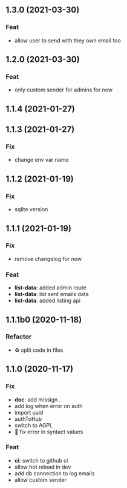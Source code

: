 ## 1.3.0 (2021-03-30)

### Feat

- allow user to send with they own email too

## 1.2.0 (2021-03-30)

### Feat

- only custom sender for admins for now

## 1.1.4 (2021-01-27)

## 1.1.3 (2021-01-27)

### Fix

- change env var name

## 1.1.2 (2021-01-19)

### Fix

- sqlite version

## 1.1.1 (2021-01-19)

### Fix

- remove changelog for now

### Feat

- **list-data**: added admin route
- **list-data**: list sent emails data
- **list-data**: added listing api

## 1.1.1b0 (2020-11-18)

### Refactor

- :recycle: split code in files

## 1.1.0 (2020-11-17)

### Fix

- **doc**: add missign .
- add log when error on auth
- import uuid
- authToHub
- switch to AGPL
- :bug: fix error in syntact values

### Feat

- **ci**: switch to github ci
- allow hot reload in dev
- add db connection to log emails
- allow custom sender
